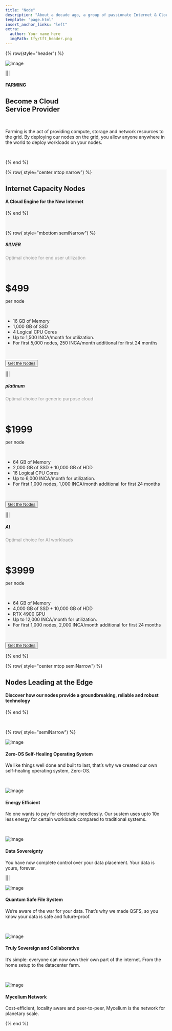 ```yaml
---
title: "Node"
description: "About a decade ago, a group of passionate Internet & Cloud veterans came together to build a system." # quotation marks to allow colons where used
template: "page.html"
insert_anchor_links: "left"
extra:
  author: Your name here
  imgPath: tfy/tft_header.png
---
```


<!-- section 1 (header) -->
<div class="container mx-auto">

{% row(style="header") %} 


![Image](node_hero.png#mx-auto)


|||

#### <span class="green_text">FARMING</span>

## **Become a Cloud <br>Service Provider**

<br>

Farming is the act of providing compute, storage and network resources to the grid. By deploying our nodes on the grid, you allow anyone anywhere in the world to deploy workloads on your nodes.

<br>


{% end %}

</div>




<!-- section 2 price -->

<div style="background-color:#F6F6F6">

<div class="container mx-auto">

{% row( style="center mtop narrow") %}

## **Internet Capacity Nodes**

#### <span class="green_text uppercase">A Cloud Engine for the New Internet</span>


{% end %}

<br>

{% row( style="mbottom semiNarrow") %}

<div class="rounded_img border-2 rounded-lg p-4 bg-white shadow-sm">

<div class="text-center">

##### **SILVER**

<p class="gray_color">Optimal choice for end user utilization</p>

<br>
      
# <span class="font-black">$499</span>

per node

</div>

<br>

- 16 GB of Memory
- 1,000 GB of SSD
- 4 Logical CPU Cores
- Up to 1,500 INCA/month for utilization.
- For first 5,000 nodes, 250 INCA/month additional for first 24 months

<br>

<div class="text-center">

<button class="green mt-6">[Get the Nodes](https://csnkyhwp8b4.typeform.com/to/SnfEE9pj?typeform-source=www.canva.com)</button> 

</div>

</div>

|||

<div class="rounded_img border-2 rounded-lg p-4 bg-white shadow-sm">

<div class="text-center">

##### **platinum**

<p class="gray_color">Optimal choice for generic purpose cloud</p>

<br>
      
# <span class="font-black">$1999</span>

per node

</div>

<br>

- 64 GB of Memory
- 2,000 GB of SSD + 10,000 GB of HDD
- 16 Logical CPU Cores
- Up to 6,000 INCA/month for utilization.
- For first 1,000 nodes, 1,000 INCA/month additional for first 24 months

<br>

<div class="text-center">

<button class="blue_b mt-6">[Get the Nodes](https://csnkyhwp8b4.typeform.com/to/SnfEE9pj?typeform-source=www.canva.com)</button> 

</div>

</div>

|||

<div class="rounded_img border-2 rounded-lg p-4 bg-white shadow-sm">

<div class="text-center">

##### **AI**

<p class="gray_color">Optimal choice for AI workloads</p>

<br>
      
# <span class="font-black">$3999</span>

per node

</div>

<br>

- 64 GB of Memory
- 4,000 GB of SSD + 10,000 GB of HDD
- RTX 4900 GPU
- Up to 12,000 INCA/month for utilization.
- For first 1,000 nodes, 2,000 INCA/month additional for first 24 months

<br>

<div class="text-center">

<button class="green mt-6">[Get the Nodes](https://csnkyhwp8b4.typeform.com/to/SnfEE9pj?typeform-source=www.canva.com)</button> 

</div>

</div>

{% end %}

</div>

</div>


<!-- section 2 price -->



<div class="container mx-auto">

{% row( style="center mtop semiNarrow") %}

## **Nodes Leading at the Edge**

#### <span class="green_text">Discover how our nodes provide a groundbreaking, reliable and robust technology</span>


{% end %}

<br>

{% row( style="semiNarrow") %}

<div class="my-4 flex flex-row items-center">

![Image](zero_icon.png#mx-auto)

#### **Zero-OS Self-Healing Operating System**

</div>

<p class="ml-8">We like things well done and built to last, that’s why we created our own self-healing operating system, Zero-OS.<p> 


<br>

<div class="my-4 flex flex-row items-center">

![Image](enargy_icon.png#mx-auto)

#### **Energy Efficient**

</div>

<p class="ml-8">No one wants to pay for electricity needlessly. Our sustem uses upto 10x less energy for certain workloads compared to traditional systems.</p> 

<br>

<div class="my-4 flex flex-row items-center">

![Image](data.png#mx-auto)

#### **Data Sovereignty**

</div>

<p class="ml-8">You have now complete control over your data placement. Your data is yours, forever.</p>  



|||



<div class="my-4 flex flex-row items-center">

![Image](quantum.png#mx-auto)

#### **Quantum Safe File System**

</div>

<p class="ml-8">We’re aware of the war for your data. That’s why we made QSFS, so you know your data is safe and future-proof.</p>  


<br>

<div class="my-4 flex flex-row items-center">

![Image](sovereign.png#mx-auto)

#### **Truly Sovereign and Collaborative**

</div>

<p class="ml-8">It’s simple: everyone can now own their own part of the internet. From the home setup to the datacenter farm.</p> 

<br>

<div class="my-4 flex flex-row items-center">

![Image](mycelium.png#mx-auto)

#### **Mycelium Network**

</div>

<p class="ml-8">Cost-efficient, locality aware and peer-to-peer, Mycelium is the network for planetary scale.</p>

{% end %}

</div>


<style>
.gray_color{
     color: #9b9b9b;
}

h1{
     margin-bottom: 0px
}

</style>
